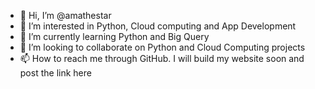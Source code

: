 - 👋 Hi, I’m @amathestar
- 👀 I’m interested in Python, Cloud computing and App Development
- 🌱 I’m currently learning Python and Big Query
- 💞️ I’m looking to collaborate on Python and Cloud Computing projects
- 📫 How to reach me through GitHub. I will build my website soon and post the link here

<!---
amathestar/amathestar is a ✨ special ✨ repository because its `README.md` (this file) appears on your GitHub profile.
You can click the Preview link to take a look at your changes.
--->
